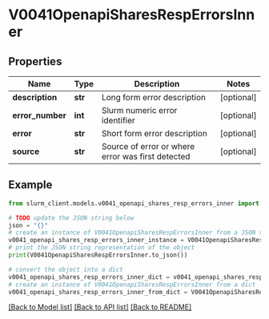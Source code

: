 # V0041OpenapiSharesRespErrorsInner


## Properties

Name | Type | Description | Notes
------------ | ------------- | ------------- | -------------
**description** | **str** | Long form error description | [optional] 
**error_number** | **int** | Slurm numeric error identifier | [optional] 
**error** | **str** | Short form error description | [optional] 
**source** | **str** | Source of error or where error was first detected | [optional] 

## Example

```python
from slurm_client.models.v0041_openapi_shares_resp_errors_inner import V0041OpenapiSharesRespErrorsInner

# TODO update the JSON string below
json = "{}"
# create an instance of V0041OpenapiSharesRespErrorsInner from a JSON string
v0041_openapi_shares_resp_errors_inner_instance = V0041OpenapiSharesRespErrorsInner.from_json(json)
# print the JSON string representation of the object
print(V0041OpenapiSharesRespErrorsInner.to_json())

# convert the object into a dict
v0041_openapi_shares_resp_errors_inner_dict = v0041_openapi_shares_resp_errors_inner_instance.to_dict()
# create an instance of V0041OpenapiSharesRespErrorsInner from a dict
v0041_openapi_shares_resp_errors_inner_from_dict = V0041OpenapiSharesRespErrorsInner.from_dict(v0041_openapi_shares_resp_errors_inner_dict)
```
[[Back to Model list]](../README.md#documentation-for-models) [[Back to API list]](../README.md#documentation-for-api-endpoints) [[Back to README]](../README.md)


